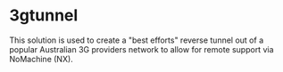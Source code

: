 3gtunnel
========

This solution is used to create a "best efforts" reverse tunnel out of a popular Australian 3G providers network to allow for remote support via NoMachine (NX).
